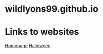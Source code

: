 # wildlyons99.github.io

# Links to websites

[Homepage](https://wildlyons99.github.io/homepage/)
[Halloween](https://wildlyons99.github.io/en1Halloween/)

